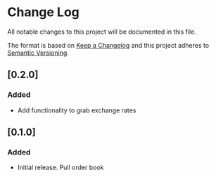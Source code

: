 # Change Log
All notable changes to this project will be documented in this file.

The format is based on [Keep a Changelog](http://keepachangelog.com/)
and this project adheres to [Semantic Versioning](http://semver.org/).

## [0.2.0]
### Added
- Add functionality to grab exchange rates

## [0.1.0]
### Added
- Initial release. Pull order book
